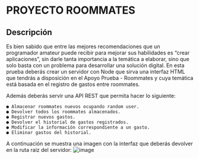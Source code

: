 # PROYECTO ROOMMATES
## Descripción
Es bien sabido que entre las mejores recomendaciones que un programador amateur puede recibir para mejorar sus habilidades es “crear aplicaciones”, sin darle tanta importancia a la temática a elaborar, sino que solo basta con un problema para desarrollar una solución digital.
En esta prueba deberás crear un servidor con Node que sirva una interfaz HTML que tendrás a disposición en el Apoyo Prueba - Roommates y cuya temática está basada en el registro de gastos entre roommates.

Además deberás servir una API REST que permita hacer lo siguiente:    

    ● Almacenar roommates nuevos ocupando random user.    
    ● Devolver todos los roommates almacenados.    
    ● Registrar nuevos gastos.    
    ● Devolver el historial de gastos registrados.    
    ● Modificar la información correspondiente a un gasto.    
    ● Eliminar gastos del historial.    
    
A continuación se muestra una imagen con la interfaz que deberás devolver en la ruta raíz del servidor:
![image](https://user-images.githubusercontent.com/98556305/169445439-be509fca-31ec-48ce-9412-ce2bb1404e25.png)
